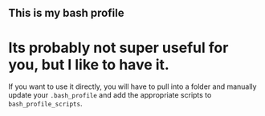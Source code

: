 ## This is my bash profile
# Its probably not super useful for you, but I like to have it.

If you want to use it directly, you will have to pull into a folder and manually update your `.bash_profile` and add the appropriate scripts to `bash_profile_scripts`.